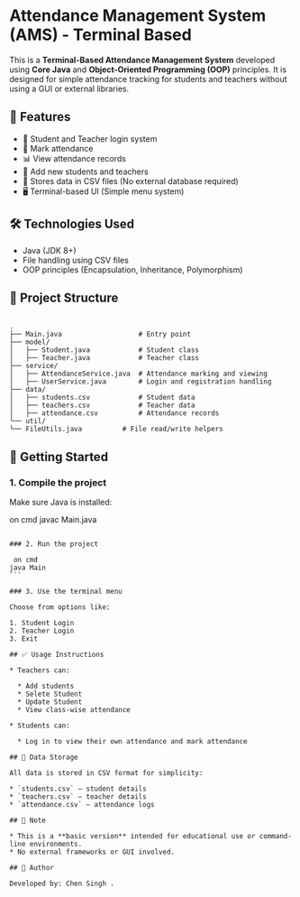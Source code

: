 # Attendance Management System (AMS) - Terminal Based

This is a **Terminal-Based Attendance Management System** developed using **Core Java** and **Object-Oriented Programming (OOP)** principles. It is designed for simple attendance tracking for students and teachers without using a GUI or external libraries.

## 📌 Features

- 🔐 Student and Teacher login system
- 📅 Mark attendance
- 📊 View attendance records
- 📝 Add new students and teachers
- 📁 Stores data in CSV files (No external database required)
- 🖥️ Terminal-based UI (Simple menu system)

## 🛠️ Technologies Used

- Java (JDK 8+)
- File handling using CSV files
- OOP principles (Encapsulation, Inheritance, Polymorphism)

## 📂 Project Structure

```

.
├── Main.java                   # Entry point
├── model/
│   ├── Student.java            # Student class
│   ├── Teacher.java            # Teacher class
├── service/
│   ├── AttendanceService.java  # Attendance marking and viewing
│   ├── UserService.java        # Login and registration handling
├── data/
│   ├── students.csv            # Student data
│   ├── teachers.csv            # Teacher data
│   ├── attendance.csv          # Attendance records
└── util/
└── FileUtils.java          # File read/write helpers

````

## 🚀 Getting Started

### 1. Compile the project

Make sure Java is installed:

on cmd 
javac Main.java
````

### 2. Run the project

 on cmd
java Main
```

### 3. Use the terminal menu

Choose from options like:

1. Student Login
2. Teacher Login
3. Exit

## ✅ Usage Instructions

* Teachers can:

  * Add students
  * Selete Student
  * Update Student
  * View class-wise attendance

* Students can:

  * Log in to view their own attendance and mark attendance 

## 📁 Data Storage

All data is stored in CSV format for simplicity:

* `students.csv` — student details
* `teachers.csv` — teacher details
* `attendance.csv` — attendance logs

## 📌 Note

* This is a **basic version** intended for educational use or command-line environments.
* No external frameworks or GUI involved.

## 📧 Author

Developed by: Chen Singh . 




